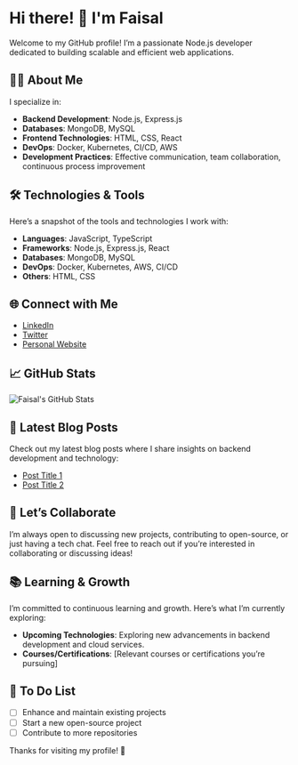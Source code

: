 # Hi there! 👋 I'm Faisal

Welcome to my GitHub profile! I’m a passionate Node.js developer dedicated to building scalable and efficient web applications. 

## 👨‍💻 About Me

I specialize in:

- **Backend Development**: Node.js, Express.js
- **Databases**: MongoDB, MySQL
- **Frontend Technologies**: HTML, CSS, React
- **DevOps**: Docker, Kubernetes, CI/CD, AWS
- **Development Practices**: Effective communication, team collaboration, continuous process improvement

## 🛠 Technologies & Tools

Here’s a snapshot of the tools and technologies I work with:

- **Languages**: JavaScript, TypeScript
- **Frameworks**: Node.js, Express.js, React
- **Databases**: MongoDB, MySQL
- **DevOps**: Docker, Kubernetes, AWS, CI/CD
- **Others**: HTML, CSS

## 🌐 Connect with Me

- [LinkedIn](https://www.linkedin.com/in/your-linkedin-profile)
- [Twitter](https://twitter.com/your-twitter-handle)
- [Personal Website](https://yourwebsite.com)

## 📈 GitHub Stats

![Faisal's GitHub Stats](https://github-readme-stats.vercel.app/api?username=CodeByFaisal26&show_icons=true&hide_title=true&count_private=true&hide=prs&theme=radical)

## 📝 Latest Blog Posts

Check out my latest blog posts where I share insights on backend development and technology:

- [Post Title 1](https://yourwebsite.com/post-title-1)
- [Post Title 2](https://yourwebsite.com/post-title-2)

## 💬 Let’s Collaborate

I’m always open to discussing new projects, contributing to open-source, or just having a tech chat. Feel free to reach out if you’re interested in collaborating or discussing ideas!

## 📚 Learning & Growth

I’m committed to continuous learning and growth. Here’s what I’m currently exploring:

- **Upcoming Technologies**: Exploring new advancements in backend development and cloud services.
- **Courses/Certifications**: [Relevant courses or certifications you’re pursuing]

## 📌 To Do List

- [ ] Enhance and maintain existing projects
- [ ] Start a new open-source project
- [ ] Contribute to more repositories

Thanks for visiting my profile! 🚀

